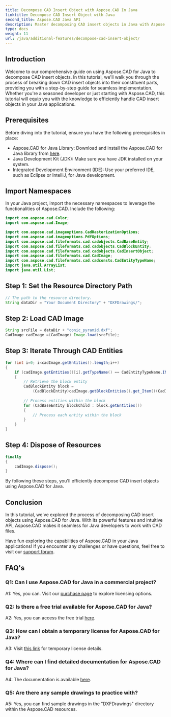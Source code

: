 ```yaml
---
title: Decompose CAD Insert Object with Aspose.CAD In Java
linktitle: Decompose CAD Insert Object with Java
second_title: Aspose.CAD Java API
description: Master decomposing CAD insert objects in Java with Aspose.CAD. Follow our step-by-step guide for efficient handling. Dive into the world of CAD manipulation.
type: docs
weight: 11
url: /java/additional-features/decompose-cad-insert-object/
---
```

## Introduction

Welcome to our comprehensive guide on using Aspose.CAD for Java to decompose CAD insert objects. In this tutorial, we'll walk you through the process of breaking down CAD insert objects into their constituent parts, providing you with a step-by-step guide for seamless implementation. Whether you're a seasoned developer or just starting with Aspose.CAD, this tutorial will equip you with the knowledge to efficiently handle CAD insert objects in your Java applications.

## Prerequisites

Before diving into the tutorial, ensure you have the following prerequisites in place:

- Aspose.CAD for Java Library: Download and install the Aspose.CAD for Java library from [here](https://releases.aspose.com/cad/java/).
- Java Development Kit (JDK): Make sure you have JDK installed on your system.
- Integrated Development Environment (IDE): Use your preferred IDE, such as Eclipse or IntelliJ, for Java development.

## Import Namespaces

In your Java project, import the necessary namespaces to leverage the functionalities of Aspose.CAD. Include the following:

```java
import com.aspose.cad.Color;
import com.aspose.cad.Image;

import com.aspose.cad.imageoptions.CadRasterizationOptions;
import com.aspose.cad.imageoptions.PdfOptions;
import com.aspose.cad.fileformats.cad.cadobjects.CadBaseEntity;
import com.aspose.cad.fileformats.cad.cadobjects.CadBlockEntity;
import com.aspose.cad.fileformats.cad.cadobjects.CadInsertObject;
import com.aspose.cad.fileformats.cad.CadImage;
import com.aspose.cad.fileformats.cad.cadconsts.CadEntityTypeName;
import java.util.ArrayList;
import java.util.List;
```

## Step 1: Set the Resource Directory Path

```java
// The path to the resource directory.
String dataDir = "Your Document Directory" + "DXFDrawings/";
```

## Step 2: Load CAD Image

```java
String srcFile = dataDir + "conic_pyramid.dxf";
CadImage cadImage =(CadImage) Image.load(srcFile);
```

## Step 3: Iterate Through CAD Entities

```java
for (int i=0; i<cadImage.getEntities().length;i++)
{
    if (cadImage.getEntities()[i].getTypeName() == CadEntityTypeName.INSERT)
    {
        // Retrieve the block entity
        CadBlockEntity block =
            (CadBlockEntity)cadImage.getBlockEntities().get_Item(((CadInsertObject)cadImage.getEntities()[i]).getName());
            
        // Process entities within the block
        for (CadBaseEntity blockChild : block.getEntities())
        {
            // Process each entity within the block
        }
    }
}
```

## Step 4: Dispose of Resources

```java
finally
{
    cadImage.dispose();
}
```

By following these steps, you'll efficiently decompose CAD insert objects using Aspose.CAD for Java.

## Conclusion

In this tutorial, we've explored the process of decomposing CAD insert objects using Aspose.CAD for Java. With its powerful features and intuitive API, Aspose.CAD makes it seamless for Java developers to work with CAD files.

Have fun exploring the capabilities of Aspose.CAD in your Java applications! If you encounter any challenges or have questions, feel free to visit our [support forum](https://forum.aspose.com/c/cad/19).

## FAQ's

### Q1: Can I use Aspose.CAD for Java in a commercial project?

A1: Yes, you can. Visit our [purchase page](https://purchase.aspose.com/buy) to explore licensing options.

### Q2: Is there a free trial available for Aspose.CAD for Java?

A2: Yes, you can access the free trial [here](https://releases.aspose.com/).

### Q3: How can I obtain a temporary license for Aspose.CAD for Java?

A3: Visit [this link](https://purchase.aspose.com/temporary-license/) for temporary license details.

### Q4: Where can I find detailed documentation for Aspose.CAD for Java?

A4: The documentation is available [here](https://reference.aspose.com/cad/java/).

### Q5: Are there any sample drawings to practice with?

A5: Yes, you can find sample drawings in the "DXFDrawings" directory within the Aspose.CAD resources.
